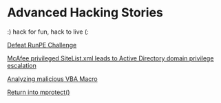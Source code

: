 # Advanced Hacking Stories

:) hack for fun, hack to live (:

[Defeat RunPE Challenge](https://github.com/tfairane/HackStory/blob/master/DefeatRunPE.md)

[McAfee privileged SiteList.xml leads to Active Directory domain privilege escalation](https://github.com/tfairane/HackStory/blob/master/McAfeePrivesc.md)

[Analyzing malicious VBA Macro](https://github.com/tfairane/HackStory/blob/master/AnalyzingVBA.md)

[Return into mprotect()](https://github.com/tfairane/HackStory/blob/master/Returnmprotect.md)
